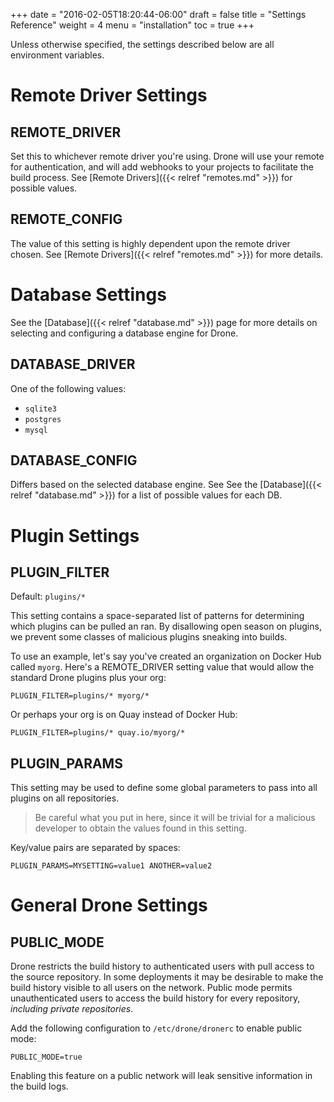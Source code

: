 +++
date = "2016-02-05T18:20:44-06:00"
draft = false
title = "Settings Reference"
weight = 4
menu = "installation"
toc = true
+++

Unless otherwise specified, the settings described below are all environment variables.

# Remote Driver Settings

## REMOTE_DRIVER

Set this to whichever remote driver you're using. Drone will use your remote for authentication, and will add webhooks to your projects to facilitate the build process. See [Remote Drivers]({{< relref "remotes.md" >}}) for possible values.

## REMOTE_CONFIG

The value of this setting is highly dependent upon the remote driver chosen. See [Remote Drivers]({{< relref "remotes.md" >}}) for more details.

# Database Settings

See the [Database]({{< relref "database.md" >}}) page for more details on selecting and configuring a database engine for Drone.

## DATABASE_DRIVER

One of the following values:

* `sqlite3`
* `postgres`
* `mysql`

## DATABASE_CONFIG

Differs based on the selected database engine. See See the [Database]({{< relref "database.md" >}}) for a list of possible values for each DB.

# Plugin Settings

## PLUGIN_FILTER

Default: `plugins/*`

This setting contains a space-separated list of patterns for determining which plugins can be pulled an ran. By disallowing open season on plugins, we prevent some classes of malicious plugins sneaking into builds.

To use an example, let's say you've created an organization on Docker
Hub called `myorg`. Here's a REMOTE_DRIVER setting value that would allow the standard Drone plugins plus your org:

```
PLUGIN_FILTER=plugins/* myorg/*
```

Or perhaps your org is on Quay instead of Docker Hub:

```
PLUGIN_FILTER=plugins/* quay.io/myorg/*
```

## PLUGIN_PARAMS

This setting may be used to define some global parameters to pass into all plugins on all repositories. 

> Be careful what you put in here, since it will be trivial for a malicious developer to obtain the values found in this setting.

Key/value pairs are separated by spaces:

```
PLUGIN_PARAMS=MYSETTING=value1 ANOTHER=value2
```

# General Drone Settings

## PUBLIC_MODE

Drone restricts the build history to authenticated users with pull access to the source repository. In some deployments it may be desirable to make the build history visible to all users on the network. Public mode permits unauthenticated users to access the build history for every repository, _including private repositories_.

Add the following configuration to `/etc/drone/dronerc` to enable public mode:

```
PUBLIC_MODE=true
```

Enabling this feature on a public network will leak sensitive information in the build logs.
